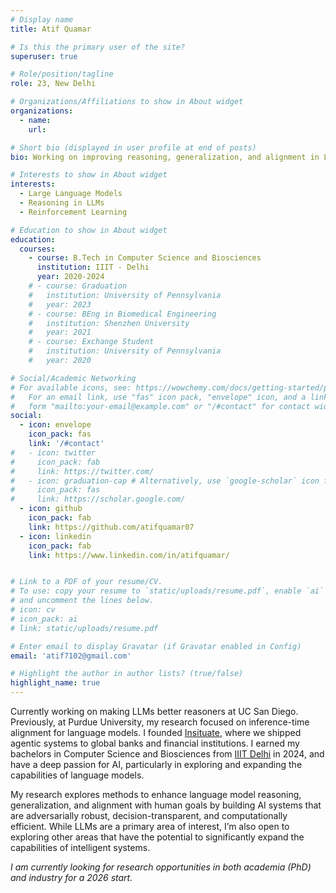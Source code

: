 ```yaml
---
# Display name
title: Atif Quamar

# Is this the primary user of the site?
superuser: true

# Role/position/tagline
role: 23, New Delhi

# Organizations/Affiliations to show in About widget
organizations:
  - name: 
    url: 

# Short bio (displayed in user profile at end of posts)
bio: Working on improving reasoning, generalization, and alignment in LLMs

# Interests to show in About widget
interests:
  - Large Language Models
  - Reasoning in LLMs
  - Reinforcement Learning

# Education to show in About widget
education:
  courses:
    - course: B.Tech in Computer Science and Biosciences
      institution: IIIT - Delhi
      year: 2020-2024
    # - course: Graduation
    #   institution: University of Pennsylvania
    #   year: 2023
    # - course: BEng in Biomedical Engineering
    #   institution: Shenzhen University
    #   year: 2021
    # - course: Exchange Student
    #   institution: University of Pennsylvania
    #   year: 2020

# Social/Academic Networking
# For available icons, see: https://wowchemy.com/docs/getting-started/page-builder/#icons
#   For an email link, use "fas" icon pack, "envelope" icon, and a link in the
#   form "mailto:your-email@example.com" or "/#contact" for contact widget.
social:
  - icon: envelope
    icon_pack: fas
    link: '/#contact'
#   - icon: twitter
#     icon_pack: fab
#     link: https://twitter.com/
#   - icon: graduation-cap # Alternatively, use `google-scholar` icon from `ai` icon pack
#     icon_pack: fas
#     link: https://scholar.google.com/
  - icon: github
    icon_pack: fab
    link: https://github.com/atifquamar07
  - icon: linkedin
    icon_pack: fab
    link: https://www.linkedin.com/in/atifquamar/


# Link to a PDF of your resume/CV.
# To use: copy your resume to `static/uploads/resume.pdf`, enable `ai` icons in `params.toml`,
# and uncomment the lines below.
# icon: cv
# icon_pack: ai
# link: static/uploads/resume.pdf

# Enter email to display Gravatar (if Gravatar enabled in Config)
email: 'atif7102@gmail.com'

# Highlight the author in author lists? (true/false)
highlight_name: true
---
```


Currently working on making LLMs better reasoners at UC San Diego.  Previously, at Purdue University, my research focused on inference-time alignment for language models. I founded [Insituate](https://insituate.ai), where we shipped agentic systems to global banks and financial institutions. I earned my bachelors in Computer Science and Biosciences from [IIIT Delhi](https://iiitd.ac.in) in 2024, and have a deep passion for AI, particularly in exploring and expanding the capabilities of language models.

My research explores methods to enhance language model reasoning, generalization, and alignment with human goals by building AI systems that are adversarially robust, decision-transparent, and computationally efficient. While LLMs are a primary area of interest, I’m also open to exploring other areas that have the potential to significantly expand the capabilities of intelligent systems.

*I am currently looking for research opportunities in both academia (PhD) and industry for a 2026 start.*


[//]: # (Path: content/authors/admin/_index.md)

[//]: # ({{< icon name="download" pack="fas" >}} Download my {{< staticref "static/uploads/resume.pdf" "newtab" >}}resumé{{< /staticref >}}.)
